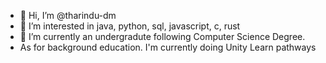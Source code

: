 - 👋 Hi, I’m @tharindu-dm
- 👀 I’m interested in java, python, sql, javascript, c, rust
- 🌱 I’m currently an undergradute following Computer Science Degree.
- As for background education. I'm currently doing Unity Learn pathways
